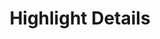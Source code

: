 ---
layout: proto/highlights-details
categories: [prototype, highlights-details]
title: Highlight Details
type: [sub-nav-item, prototype]
permalink: /prototype/highlights-details/
description: Highlights Details
highlight-title: Highlight Title
intro-text: Lorem ipsum dolor sit amet, consectetur adipiscing elit, sed do eiusmod tempor incididunt ut labore et dolore magna aliqua.
post-date: June 12, 2022
top-image: https://via.placeholder.com/1000x150
highlight-content: <p>Lorem ipsum dolor sit amet, consectetur adipiscing elit, sed do eiusmod tempor incididunt ut labore et dolore magna aliqua. Ut enim ad minim veniam, quis nostrud exercitation ullamco laboris nisi ut aliquip ex ea commodo consequat. Duis aute irure dolor in reprehenderit in voluptate velit esse cillum dolore eu fugiat nulla pariatur. Excepteur sint occaecat cupidatat non proident, sunt in culpa qui officia deserunt mollit anim id est laborum.</p><p>Vulputate odio ut enim blandit volutpat maecenas. Odio ut sem nulla pharetra diam. Neque aliquam vestibulum morbi blandit cursus risus at ultrices. Lacus laoreet non curabitur gravida. In metus vulputate eu scelerisque felis. Aliquet sagittis id consectetur purus ut faucibus pulvinar elementum. Scelerisque in dictum non consectetur. Facilisis magna etiam tempor orci eu. Nisl rhoncus mattis rhoncus urna neque viverra justo nec. Pharetra pharetra massa massa ultricies. Pellentesque habitant morbi tristique senectus et netus et. Mus mauris vitae ultricies leo.</p><p>Duis ultricies lacus sed turpis tincidunt id aliquet. Posuere ac ut consequat semper viverra. Porta nibh venenatis cras sed felis. Justo nec ultrices dui sapien eget mi proin. Sed velit dignissim sodales ut eu sem integer vitae. Bibendum arcu vitae elementum curabitur vitae nunc sed velit dignissim. Nulla malesuada pellentesque elit eget gravida cum sociis natoque penatibus. Ut venenatis tellus in metus vulputate eu scelerisque felis imperdiet. Habitasse platea dictumst vestibulum rhoncus est. Justo donec enim diam vulputate ut pharetra sit amet. Magna fermentum iaculis eu non diam phasellus vestibulum lorem sed.</p><p>Auctor elit sed vulputate mi sit. Ut venenatis tellus in metus vulputate eu scelerisque. Sed viverra tellus in hac. Eget arcu dictum varius duis at consectetur. Magna fringilla urna porttitor rhoncus dolor purus non enim praesent. Tortor pretium viverra suspendisse potenti nullam ac tortor vitae. Nisl rhoncus mattis rhoncus urna neque viverra justo nec ultrices. Neque egestas congue quisque egestas diam in arcu cursus euismod. Tincidunt ornare massa eget egestas purus viverra accumsan in. Adipiscing elit pellentesque habitant morbi tristique senectus et netus et. Molestie at elementum eu facilisis. Facilisi nullam vehicula ipsum a arcu cursus. Nulla at volutpat diam ut. Egestas pretium aenean pharetra magna ac. Et ultrices neque ornare aenean euismod elementum. Risus quis varius quam quisque id diam vel. Enim lobortis scelerisque fermentum dui faucibus in.</p><p>Id donec ultrices tincidunt arcu non sodales neque sodales. Tortor dignissim convallis aenean et tortor at. Vel pretium lectus quam id leo in vitae turpis massa. Lacus viverra vitae congue eu consequat ac. Quam adipiscing vitae proin sagittis nisl rhoncus mattis rhoncus. Non blandit massa enim nec dui nunc mattis. Hendrerit gravida rutrum quisque non tellus orci ac auctor. Fermentum posuere urna nec tincidunt praesent. Justo nec ultrices dui sapien. Condimentum id venenatis a condimentum vitae sapien pellentesque habitant morbi. Interdum velit laoreet id donec ultrices tincidunt arcu non. Eleifend donec pretium vulputate sapien nec sagittis aliquam. A diam sollicitudin tempor id eu nisl nunc mi ipsum. Volutpat commodo sed egestas egestas fringilla phasellus faucibus scelerisque. Malesuada nunc vel risus commodo viverra maecenas accumsan lacus vel. Habitant morbi tristique senectus et netus et malesuada fames. Volutpat commodo sed egestas egestas fringilla phasellus faucibus scelerisque eleifend. Praesent semper feugiat nibh sed pulvinar. Arcu non sodales neque sodales ut etiam. Euismod elementum nisi quis eleifend quam adipiscing vitae.</p>
image-2: https://via.placeholder.com/150
image 3: https://via.placeholder.com/120
caption: Duis aute irure dolor in reprehenderit in voluptate velit esse cillum dolore eu fugiat nulla pariatur. Excepteur sint occaecat cupidatat non proident, sunt in culpa qui officia deserunt mollit anim id est laborum.
---